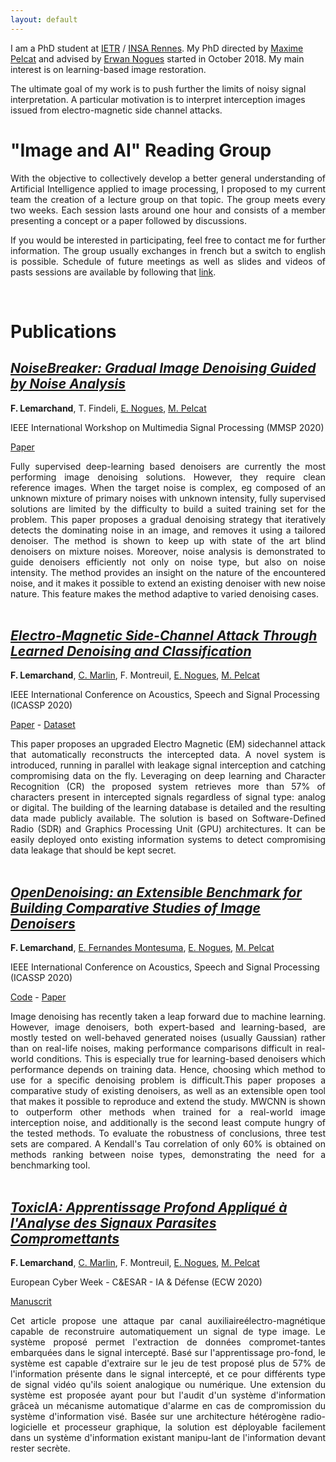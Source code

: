```yaml
---
layout: default
---
```



I am a PhD student at [IETR](https://www.ietr.fr/?lang=en) / [INSA Rennes](https://www.insa-rennes.fr/en.html). My PhD directed by [Maxime Pelcat](http://mpelcat.org/) and advised by [Erwan Nogues](https://www.linkedin.com/in/erwan-nogues-88090a5/) started in October 2018. My main interest is on learning-based image restoration.

The ultimate goal of my work is to push further the limits of noisy signal interpretation. A particular motivation is to interpret interception images issued from electro-magnetic side channel attacks. 

# "Image and AI" Reading Group

<div style="text-align: justify">

With the objective to collectively develop a better general understanding of Artificial Intelligence applied to image processing, I proposed to my current team the creation of a lecture group on that topic. The group meets every two weeks. Each session lasts around one hour and consists of a member presenting a concept or a paper followed by discussions. 

</div>

<div style="text-align: justify">

If you would be interested in participating, feel free to contact me for further information. The group usually exchanges in french but a switch to english is possible.
Schedule of future meetings as well as slides and videos of pasts sessions are available by following that [link](https://cutt.ly/VaaderReadingGroup). 

 </div>
<br />

# Publications

## [_NoiseBreaker: Gradual Image Denoising Guided by Noise Analysis_](https://arxiv.org/pdf/2002.07487.pdf)

__F. Lemarchand__, T. Findeli, [E. Nogues](https://www.linkedin.com/in/erwan-nogues-88090a5/), [M. Pelcat](http://mpelcat.org/) 

IEEE International Workshop on Multimedia Signal Processing (MMSP 2020)

[Paper](https://arxiv.org/pdf/2002.07487.pdf) 

<div style="text-align: justify"> 
Fully supervised deep-learning based denoisers are currently the most performing image denoising solutions. However, they require clean reference images. When the target noise is complex, eg composed of an unknown mixture of primary noises with unknown intensity, fully supervised solutions are limited by the difficulty to build a suited training set for the problem. This paper proposes a gradual denoising strategy that iteratively detects the dominating noise in an image, and removes it using a tailored denoiser. The method is shown to keep up with state of the art blind denoisers on mixture noises. Moreover, noise analysis is demonstrated to guide denoisers efficiently not only on noise type, but also on noise intensity. The method provides an insight on the nature of the encountered noise, and it makes it possible to extend an existing denoiser with new noise nature. This feature makes the method adaptive to varied denoising cases.
</div>  
<br />


## [_Electro-Magnetic Side-Channel Attack Through Learned Denoising and Classification_](https://arxiv.org/pdf/1910.07201.pdf)

__F. Lemarchand__, [C. Marlin](https://www.linkedin.com/in/cyril-marlin-094a381/), F. Montreuil, [E. Nogues](https://www.linkedin.com/in/erwan-nogues-88090a5/), [M. Pelcat](http://mpelcat.org/) 

IEEE International Conference on Acoustics, Speech and Signal Processing (ICASSP 2020)

[Paper](https://arxiv.org/pdf/1910.07201.pdf) - [Dataset](https://github.com/opendenoising/interception_dataset)

<div style="text-align: justify"> 
This paper proposes an upgraded Electro Magnetic (EM) sidechannel attack that automatically reconstructs the intercepted data. A novel system is introduced, running in parallel with leakage signal interception and catching compromising data on the fly. Leveraging on deep learning and Character Recognition (CR) the proposed system retrieves more than 57% of characters present in intercepted signals regardless of signal type: analog or digital. The building of the learning database is detailed and the resulting data made publicly available. The solution is based on Software-Defined Radio (SDR) and Graphics Processing Unit (GPU) architectures. It can be easily deployed onto existing information systems to detect compromising data leakage that should be kept secret.
</div>  
<br />


## [_OpenDenoising: an Extensible Benchmark for Building Comparative Studies of Image Denoisers_](https://arxiv.org/pdf/1910.08328.pdf)

__F. Lemarchand__, [E. Fernandes Montesuma](https://www.linkedin.com/in/eddardd/), [E. Nogues](https://www.linkedin.com/in/erwan-nogues-88090a5/), [M. Pelcat](http://mpelcat.org/) 

IEEE International Conference on Acoustics, Speech and Signal Processing (ICASSP 2020)

[Code](https://github.com/opendenoising/opendenoising-benchmark) - [Paper](https://arxiv.org/pdf/1910.08328.pdf) 

<div style="text-align: justify"> 
Image denoising has recently taken a leap forward due to machine learning. However, image denoisers, both expert-based and learning-based, are mostly tested on well-behaved generated noises (usually Gaussian) rather than on real-life noises, making performance comparisons difficult in real-world conditions. This is especially true for learning-based denoisers which performance depends on training data. Hence, choosing which method to use for a specific denoising problem is difficult.This paper proposes a comparative study of existing denoisers, as well as an extensible open tool that makes it possible to reproduce and extend the study. MWCNN is shown to outperform other methods when trained for a real-world image interception noise, and additionally is the second least compute hungry of the tested methods. To evaluate the robustness of conclusions, three test sets are compared. A Kendall's Tau correlation of only 60% is obtained on methods ranking between noise types, demonstrating the need for a benchmarking tool.
</div>  
<br />

## [_ToxicIA: Apprentissage Profond Appliqué à l'Analyse des Signaux Parasites Compromettants_](https://hal.archives-ouvertes.fr/hal-02378314/file/Lemarchand_IA%26D_camera_ready.pdf)

__F. Lemarchand__, [C. Marlin](https://www.linkedin.com/in/cyril-marlin-094a381/), F. Montreuil, [E. Nogues](https://www.linkedin.com/in/erwan-nogues-88090a5/), [M. Pelcat](http://mpelcat.org/) 

European Cyber Week - C&ESAR - IA & Défense (ECW 2020)

[Manuscrit](https://hal.archives-ouvertes.fr/hal-02378314/file/Lemarchand_IA%26D_camera_ready.pdf) 

<div style="text-align: justify"> 
Cet article propose une attaque par canal auxiliaireélectro-magnétique capable de reconstruire automatiquement un signal de type image. Le système proposé permet l'extraction de données compromet-tantes embarquées dans le signal intercepté. Basé sur l'apprentissage pro-fond, le système est capable d'extraire sur le jeu de test proposé plus de 57% de l'information présente dans le signal intercepté, et ce pour différents type de signal vidéo qu'ils soient analogique ou numérique. Une extension du système est proposée ayant pour but l'audit d'un système d'information grâceà un mécanisme automatique d'alarme en cas de compromission du système d'information visé. Basée sur une architecture hétérogène radio-logicielle et processeur graphique, la solution est déployable facilement dans un système d'information existant manipu-lant de l'information devant rester secrète.
</div>  
<br />

